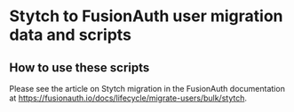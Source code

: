 # Stytch to FusionAuth user migration data and scripts

## How to use these scripts

Please see the article on Stytch migration in the FusionAuth documentation at https://fusionauth.io/docs/lifecycle/migrate-users/bulk/stytch.